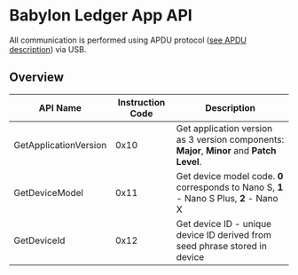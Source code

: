 # Babylon Ledger App API

All communication is performed using APDU protocol ([see APDU description](apdu.md)) via USB.

## Overview
| API Name              | Instruction Code | Description                                                                                |
|-----------------------|------------------|--------------------------------------------------------------------------------------------|
| GetApplicationVersion | 0x10             | Get application version as 3 version components: __Major__, __Minor__ and __Patch Level__. |
| GetDeviceModel        | 0x11             | Get device model code. __0__ corresponds to Nano S, __1__ - Nano S Plus, __2__ - Nano X    |
| GetDeviceId           | 0x12             | Get device ID - unique device ID derived from seed phrase stored in device                 |

